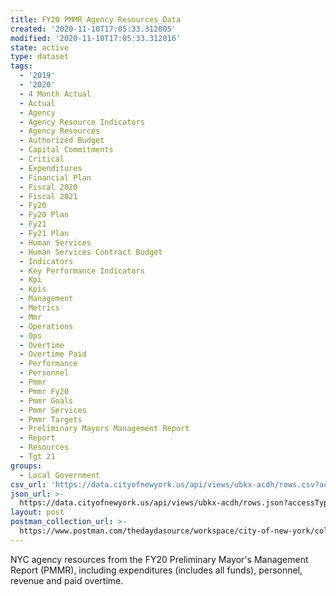 ```yaml
---
title: FY20 PMMR Agency Resources_Data
created: '2020-11-10T17:05:33.312005'
modified: '2020-11-10T17:05:33.312016'
state: active
type: dataset
tags:
  - '2019'
  - '2020'
  - 4 Month Actual
  - Actual
  - Agency
  - Agency Resource Indicators
  - Agency Resources
  - Authorized Budget
  - Capital Commitments
  - Critical
  - Expenditures
  - Financial Plan
  - Fiscal 2020
  - Fiscal 2021
  - Fy20
  - Fy20 Plan
  - Fy21
  - Fy21 Plan
  - Human Services
  - Human Services Contract Budget
  - Indicators
  - Key Performance Indicators
  - Kpi
  - Kpis
  - Management
  - Metrics
  - Mmr
  - Operations
  - Ops
  - Overtime
  - Overtime Paid
  - Performance
  - Personnel
  - Pmmr
  - Pmmr Fy20
  - Pmmr Goals
  - Pmmr Services
  - Pmmr Targets
  - Preliminary Mayors Management Report
  - Report
  - Resources
  - Tgt 21
groups:
  - Local Government
csv_url: 'https://data.cityofnewyork.us/api/views/ubkx-acdh/rows.csv?accessType=DOWNLOAD'
json_url: >-
  https://data.cityofnewyork.us/api/views/ubkx-acdh/rows.json?accessType=DOWNLOAD
layout: post
postman_collection_url: >-
  https://www.postman.com/thedaydasource/workspace/city-of-new-york/collection/15909983-1e61e45e-a715-477d-b241-022097feac0e
---
```

NYC agency resources from the FY20 Preliminary Mayor's Management Report (PMMR), including expenditures (includes all funds), personnel, revenue and paid overtime.

